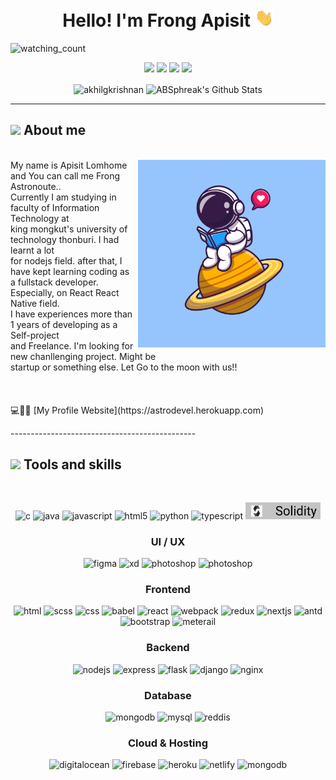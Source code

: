 <div align="center">
  <h1> Hello! I'm Frong Apisit <img src="https://github.com/ABSphreak/ABSphreak/blob/master/gifs/Hi.gif" width="30px"></h1>
</div>

<p align="left"> 
<img src="https://komarev.com/ghpvc/?username=frongrider2&color=brightgreen" alt="watching_count" />
 </p>
 <p align="center">
<img src="https://img.shields.io/badge/Age-23-blue" />
  <img src="https://img.shields.io/badge/Focus-MernStack%20-brightgreen" />
  <img src="https://img.shields.io/badge/Love-React%20-success" />
  <img src="https://img.shields.io/badge/Languages-English%20%26%20Thailand-brightgreen" />
</p>

<div align="center">
  <img align="center" src="https://github-readme-stats.vercel.app/api/top-langs/?username=frongrider2&layout=compact&hide=html" alt="akhilgkrishnan" />
  <img align="center" src="https://github-readme-stats.vercel.app/api?username=frongrider2&include_all_commits=true&count_private=true&show_icons=true&line_height=20&title_color=7A7ADB&icon_color=2234AE&text_color=D3D3D3&bg_color=0,000000,130F40" alt="ABSphreak's Github Stats">
</div>

----------------------------------------------
<p align="center">
<h2><div align="left"><img src="https://media.giphy.com/media/iY8CRBdQXODJSCERIr/giphy.gif" width="30px">&nbsp;About me<div></h2><br/>
  
<img align="right" src="https://github.com/frongrider2/frongrider2/blob/main/2091.jpg" width="300" alt="about me">
<div align="left">
My name is Apisit Lomhome and You can call me Frong Astronoute.. <br>
Currently I am studying in faculty of Information Technology at <br>
king mongkut's university of technology thonburi. I had learnt a lot <br>
for nodejs field. after that, I have kept learning coding as <br>
a fullstack developer. Especially, on React React Native field. <br>
I have experiences more than 1 years of developing as a Self-project <br>
and Freelance. I'm looking for new chanllenging project. Might be <br>
startup or something else. Let Go to the moon with us!! <br><br><br><br>
</div>
💻🧘‍♂️ [My Profile Website](https://astrodevel.herokuapp.com)
</p>
----------------------------------------------
  
<h2><div align="left"><img src="https://media.giphy.com/media/Skilli-World-level-up-skillup-skilli-JqIrxIRLrxx0NHxMDI/giphy.gif" width="30px">&nbsp;Tools and skills<div></h2><br/>
<p align="center">
  <a target="_blank"> 
    <img src="https://img.shields.io/badge/C%20programming-A8B9CC.svg?style=for-the-badge&logo=c&logoColor=white"
      alt="c"/>
  </a>
  <a target="_blank"> 
    <img src="https://img.shields.io/badge/Java-007396.svg?style=for-the-badge&logo=java&logoColor=white" 
      alt="java"/> 
  </a>
  <a target="_blank"> 
    <img src="https://img.shields.io/badge/Javascript-F7DF1E.svg?style=for-the-badge&logo=javascript&logoColor=black"
      alt="javascript"/> 
  </a>
  <a target="_blank"> 
    <img src="https://img.shields.io/badge/html-E34F26.svg?style=for-the-badge&logo=html5&logoColor=white"
      alt="html5"/> 
  </a>
  <a target="_blank">
    <img src="https://img.shields.io/badge/Python-14354C?style=for-the-badge&logo=python&logoColor=white"
      alt="python"/>
  </a>
  <a target="_blank"> 
    <img src="https://img.shields.io/badge/typescript-3178C6.svg?style=for-the-badge&logo=typescript&logoColor=white"
      alt="typescript"/>
  </a>
  <a target="_blank"> 
    <img width="120px" src="https://github.com/frongrider2/frongrider2/blob/main/solidty.png"
      alt="solidty"/>
  </a>
</p>
  
  <h3 align="center">UI / UX</h3>
<p align="center">
  
  <a target="_blank"> 
    <img src="https://img.shields.io/badge/figma-%23F24E1E.svg?style=for-the-badge&logo=figma&logoColor=white"
      alt="figma"/>
  </a>
    <a target="_blank"> 
    <img src="https://img.shields.io/badge/Adobe%20XD-470137?style=for-the-badge&logo=Adobe%20XD&logoColor=#FF61F6"
      alt="xd"/>
  </a>
  <a target="_blank"> 
    <img src="https://img.shields.io/badge/adobephotoshop-%2331A8FF.svg?style=for-the-badge&logo=adobephotoshop&logoColor=white"
      alt="photoshop"/>
  </a>
  <a target="_blank"> 
    <img src="https://img.shields.io/badge/Sketch-FFB387?style=for-the-badge&logo=sketch&logoColor=black"
      alt="photoshop"/>
  </a>
<p/>
  
<h3 align="center">Frontend</h3>
<p align="center">
   <a target="_blank"> 
    <img src="https://img.shields.io/badge/HTML-239120?style=for-the-badge&logo=html5&logoColor=white"
      alt="html"/>
  </a>
  <a target="_blank"> 
    <img src="https://img.shields.io/badge/Sass-CC6699?style=for-the-badge&logo=sass&logoColor=white"
      alt="scss"/>
  </a>
  <a target="_blank"> 
    <img src="https://img.shields.io/badge/CSS3-1572B6?style=for-the-badge&logo=css3&logoColor=white"
      alt="css"/>
  </a>
  <a target="_blank"> 
    <img src="https://camo.githubusercontent.com/3ca2745b8b214e8875b5f17336b7fe9f0e572109e31ac7cf031ead755cc6d9b6/68747470733a2f2f696d672e736869656c64732e696f2f62616467652f626162656c2d4639444333452e7376673f7374796c653d666f722d7468652d6261646765266c6f676f3d626162656c266c6f676f436f6c6f723d626c61636b"
      alt="babel"/>
  </a>
   <a target="_blank"> 
    <img src="https://camo.githubusercontent.com/568b25d1eedaec33d63b530072a31643315afb172ae235f7bf79100ac942a71e/68747470733a2f2f696d672e736869656c64732e696f2f62616467652f72656163746a732d3631444146422e7376673f7374796c653d666f722d7468652d6261646765266c6f676f3d7265616374266c6f676f436f6c6f723d626c61636b"
      alt="react"/>
  </a>
   <a target="_blank"> 
    <img src="https://camo.githubusercontent.com/aa916459587c41a98e7b16e1adacc821f08a9733bcce342640a7c4f466980a19/68747470733a2f2f696d672e736869656c64732e696f2f62616467652f7765627061636b2d3844443646392e7376673f7374796c653d666f722d7468652d6261646765266c6f676f3d7765627061636b266c6f676f436f6c6f723d626c61636b"
      alt="webpack"/>
  </a>
  
  <a target="_blank"> 
    <img src="https://camo.githubusercontent.com/8cfeadeead6d7a9a796f925cec83c2cac71e07607bf342ce4dd51dd796a45e00/68747470733a2f2f696d672e736869656c64732e696f2f62616467652f72656475782d3736344142432e7376673f7374796c653d666f722d7468652d6261646765266c6f676f3d7265647578266c6f676f436f6c6f723d7768697465"
      alt="redux"/>
  </a>
  
  <a target="_blank"> 
    <img src="https://img.shields.io/badge/Next-black?style=for-the-badge&logo=next.js&logoColor=white"
      alt="nextjs"/>
  </a>
  
  <a target="_blank"> 
    <img src="https://img.shields.io/badge/-AntDesign-%230170FE?style=for-the-badge&logo=ant-design&logoColor=white"
      alt="antd"/>
  </a>
  
   <a target="_blank"> 
    <img src="https://img.shields.io/badge/bootstrap-%23563D7C.svg?style=for-the-badge&logo=bootstrap&logoColor=white"
      alt="bootstrap"/>
  </a>
  
   <a target="_blank"> 
    <img src="https://img.shields.io/badge/materialui-%230081CB.svg?style=for-the-badge&logo=material-ui&logoColor=white"
      alt="meterail"/>
  </a>
  
</p>
  
    
<h3 align="center">Backend</h3>
<p align="center">
   <a target="_blank"> 
    <img src="https://img.shields.io/badge/node.js-6DA55F?style=for-the-badge&logo=node.js&logoColor=white"
      alt="nodejs"/>
  </a>
  <a target="_blank"> 
    <img src="https://img.shields.io/badge/express.js-%23404d59.svg?style=for-the-badge&logo=express&logoColor=%2361DAFB"
      alt="express"/>
  </a>
  <a target="_blank"> 
    <img src="https://img.shields.io/badge/flask-%23000.svg?style=for-the-badge&logo=flask&logoColor=white"
      alt="flask"/>
  </a>
  <a target="_blank"> 
    <img src="https://img.shields.io/badge/django-%23092E20.svg?style=for-the-badge&logo=django&logoColor=white"
      alt="django"/>
  </a>
  <a target="_blank"> 
    <img src="https://img.shields.io/badge/nginx-%23009639.svg?style=for-the-badge&logo=nginx&logoColor=white"
      alt="nginx"/>
  </a>
<p/>
  
  
<h3 align="center">Database</h3>
<p align="center">
  <a target="_blank"> 
    <img src="https://img.shields.io/badge/MongoDB-%234ea94b.svg?style=for-the-badge&logo=mongodb&logoColor=white"
      alt="mongodb"/>
  </a>
  <a target="_blank"> 
    <img src="https://img.shields.io/badge/mysql-%2300f.svg?style=for-the-badge&logo=mysql&logoColor=white"
      alt="mysql"/>
  </a>
  <a target="_blank"> 
    <img src="https://img.shields.io/badge/redis-%23DD0031.svg?style=for-the-badge&logo=redis&logoColor=white"
      alt="reddis"/>
  </a>
<p/>
  
  
 <h3 align="center">Cloud & Hosting</h3>
<p align="center">
  <a target="_blank"> 
    <img src="https://img.shields.io/badge/DigitalOcean-%230167ff.svg?style=for-the-badge&logo=digitalOcean&logoColor=white"
      alt="digitalocean"/>
  </a>
  <a target="_blank"> 
    <img src="https://img.shields.io/badge/firebase-%23039BE5.svg?style=for-the-badge&logo=firebase"
      alt="firebase"/>
  </a>
  <a target="_blank"> 
    <img src="https://img.shields.io/badge/heroku-%23430098.svg?style=for-the-badge&logo=heroku&logoColor=white"
      alt="heroku"/>
  </a>
  <a target="_blank"> 
    <img src="https://img.shields.io/badge/netlify-%23000000.svg?style=for-the-badge&logo=netlify&logoColor=#00C7B7"
      alt="netlify"/>
  </a>
    <a target="_blank"> 
    <img src="https://img.shields.io/badge/vercel-%23000000.svg?style=for-the-badge&logo=vercel&logoColor=white"
      alt="mongodb"/>
<p/>
  
 
